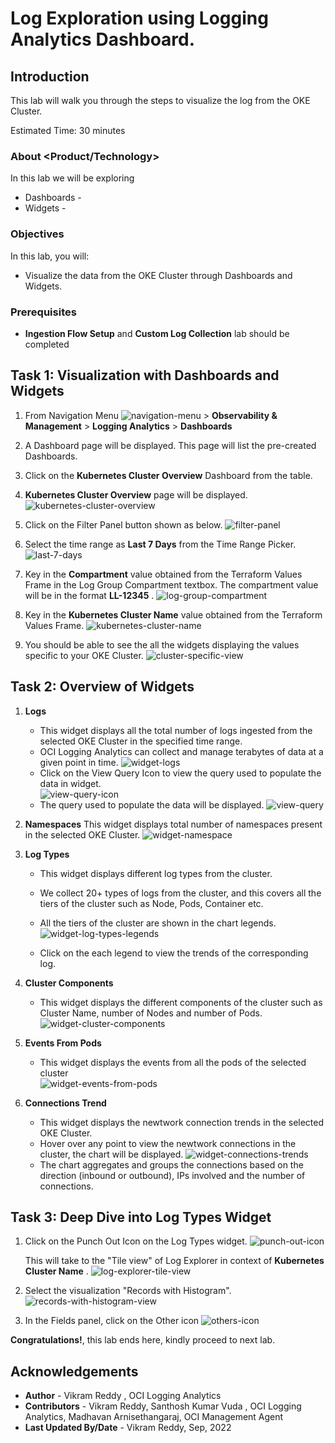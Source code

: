 # Log Exploration using Logging Analytics Dashboard.

## Introduction

This lab will walk you through the steps to visualize the log from the OKE Cluster.

Estimated Time: 30 minutes

### About <Product/Technology> 
In this lab we will be exploring
* Dashboards - 
* Widgets - 


### Objectives

In this lab, you will:
* Visualize the data from the OKE Cluster through Dashboards and Widgets.

### Prerequisites

* **Ingestion Flow Setup** and **Custom Log Collection** lab should be completed


## Task 1: Visualization with Dashboards and Widgets

1. From Navigation Menu ![navigation-menu](images/navigation-menu.png) > **Observability & Management** > **Logging Analytics** > **Dashboards**

2. A Dashboard page will be displayed. This page will list the pre-created Dashboards.

3. Click on the **Kubernetes Cluster Overview** Dashboard from the table.

4. **Kubernetes Cluster Overview** page will be displayed.
    ![kubernetes-cluster-overview](images/kubernetes-cluster-overview.png)

5. Click on the Filter Panel button shown as below.
    ![filter-panel](images/filter-panel.png)

6. Select the time range as **Last 7 Days** from the Time Range Picker.
    ![last-7-days](images/last-7-days.png)

7. Key in the **Compartment** value obtained from the Terraform Values Frame in the Log Group Compartment textbox. The compartment value will be in the format **LL-12345** .
    ![log-group-compartment](images/log-group-compartment.png)
    
8. Key in the **Kubernetes Cluster Name** value obtained from the Terraform Values Frame.
    ![kubernetes-cluster-name](images/kubernetes-cluster-name.png)

9. You should be able to see the all the widgets displaying the values specific to your OKE Cluster.
     ![cluster-specific-view](images/cluster-specific-view.png)

## Task 2: Overview of Widgets

1. **Logs**
    - This widget displays all the total number of logs ingested from the selected OKE Cluster in the specified time range.
    - OCI Logging Analytics can collect and manage terabytes of data at a given point in time.
      ![widget-logs](images/widget-logs.png) 
    - Click on the View Query Icon to view the query used to populate the data in widget.   
      ![view-query-icon](images/view-query-icon.png)  
    - The query used to populate the data will be displayed.
      ![view-query](images/view-query.png)    

2. **Namespaces**
    This widget displays total number of namespaces present in the selected OKE Cluster.
      ![widget-namespace](images/widget-namespace.png)  

3. **Log Types**

    - This widget displays different log types from the cluster.

    - We collect 20+ types of logs from the cluster, and this covers all the tiers of the cluster such as Node, Pods, Container etc.

    - All the tiers of the cluster are shown in the chart legends. 
      ![widget-log-types-legends](images/widget-log-types-legends.png)    

    - Click on the each legend to view the trends of the corresponding log.

4. **Cluster Components**
    - This widget displays the different components of the cluster such as Cluster Name, number of Nodes and number of Pods.
      ![widget-cluster-components](images/widget-cluster-components.png)  

5. **Events From Pods**
    - This widget displays the events from all the pods of the selected cluster  
      ![widget-events-from-pods](images/widget-events-from-pods.png)  

6. **Connections Trend**  
    - This widget displays the newtwork connection trends in the selected OKE Cluster.
    - Hover over any point to view the newtwork connections in the cluster, the chart will be displayed.
      ![widget-connections-trends](images/widget-connections-trends.png)  
    - The chart aggregates and groups the connections based on the direction (inbound or outbound), IPs involved and the number of connections.          


## Task 3: Deep Dive into Log Types Widget

1.  Click on the Punch Out Icon on the Log Types widget.
    ![punch-out-icon](images/punch-out-icon.png)  

    This will take to the "Tile view" of Log Explorer in context of **Kubernetes Cluster Name** .
    ![log-explorer-tile-view](images/log-explorer-tile-view.png)

2. Select the visualization "Records with Histogram".
    ![records-with-histogram-view](images/records-with-histogram-view.png)

3. In the Fields panel, click on the Other icon
    ![others-icon](images/others-icon.png)   




**Congratulations!**, this lab ends here, kindly proceed  to next lab.
## Acknowledgements
* **Author** - Vikram Reddy , OCI Logging Analytics
* **Contributors** -  Vikram Reddy, Santhosh Kumar Vuda , OCI Logging Analytics, Madhavan Arnisethangaraj, OCI Management Agent
* **Last Updated By/Date** - Vikram Reddy, Sep, 2022
